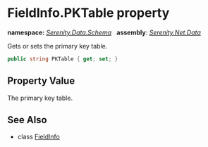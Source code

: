 # FieldInfo.PKTable property
**namespace:** *[Serenity.Data.Schema](../../README.md#serenity.data.schema-namespace)*   **assembly**: *[Serenity.Net.Data](../../README.md)*

Gets or sets the primary key table.

```csharp
public string PKTable { get; set; }
```

## Property Value

The primary key table.

## See Also

* class [FieldInfo](../FieldInfo.md)